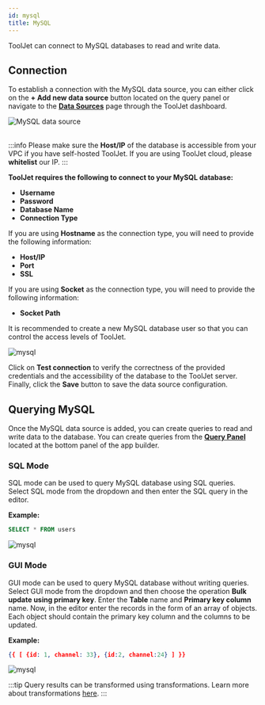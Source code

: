 ```yaml
---
id: mysql
title: MySQL
---
```


ToolJet can connect to MySQL databases to read and write data.

<div style={{paddingTop:'24px'}}>

## Connection

To establish a connection with the MySQL data source, you can either click on the **+ Add new data source** button located on the query panel or navigate to the **[Data Sources](/docs/data-sources/overview)** page through the ToolJet dashboard.

<div style={{textAlign: 'center'}}>

<img className="screenshot-full" src="/img/datasource-reference/mysql/addmysql.gif" alt="MySQL data source"/>

</div>
<br/>

:::info
Please make sure the **Host/IP** of the database is accessible from your VPC if you have self-hosted ToolJet. If you are using ToolJet cloud, please **whitelist** our IP.
:::

**ToolJet requires the following to connect to your MySQL database:**

- **Username**
- **Password**
- **Database Name**
- **Connection Type**

If you are using **Hostname** as the connection type, you will need to provide the following information:

- **Host/IP**
- **Port**
- **SSL**

If you are using **Socket** as the connection type, you will need to provide the following information:

- **Socket Path**

It is recommended to create a new MySQL database user so that you can control the access levels of ToolJet.

<div style={{textAlign: 'center'}}>

<img className="screenshot-full" src="/img/datasource-reference/mysql/mysqlconnect.png" alt="mysql"/>

</div>

Click on **Test connection** to verify the correctness of the provided credentials and the accessibility of the database to the ToolJet server. Finally, click the **Save** button to save the data source configuration.

</div>

<div style={{paddingTop:'24px'}}>

## Querying MySQL

Once the MySQL data source is added, you can create queries to read and write data to the database. You can create queries from the **[Query Panel](/docs/app-builder/query-panel#query-manager)** located at the bottom panel of the app builder.

### SQL Mode

SQL mode can be used to query MySQL database using SQL queries. Select SQL mode from the dropdown and then enter the SQL query in the editor.

**Example:**

```sql
SELECT * FROM users
```

<div style={{textAlign: 'center'}}>

<img className="screenshot-full" src="/img/datasource-reference/mysql/sqlmode.png" alt="mysql"/>

</div>

### GUI Mode

GUI mode can be used to query MySQL database without writing queries. Select GUI mode from the dropdown and then choose the operation **Bulk update using primary key**. Enter the **Table** name and **Primary key column** name. Now, in the editor enter the records in the form of an array of objects. Each object should contain the primary key column and the columns to be updated.

**Example:**

```json
{{ [ {id: 1, channel: 33}, {id:2, channel:24} ] }}
```

<div style={{textAlign: 'center'}}>

<img className="screenshot-full" src="/img/datasource-reference/mysql/guinew.png" alt="mysql"/>

</div>

:::tip
Query results can be transformed using transformations. Learn more about transformations [here](/docs/tutorial/transformations).
:::

</div>
